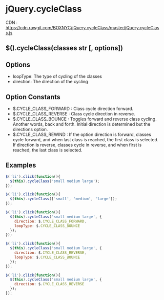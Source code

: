 # jQuery.cycleClass

CDN : https://cdn.rawgit.com/BOXNYC/jQuery.cycleClass/master/jQuery.cycleClass.js

## $().cycleClass(classes str [, options])

## Options
- loopType: The type of cycling of the classes
- direction: The direction of the cycling

## Option Constants
- $.CYCLE_CLASS_FORWARD : Class cycle direction forward.
- $.CYCLE_CLASS_REVERSE : Class cycle direction in reverse.
- $.CYCLE_CLASS_BOUNCE : Toggles forward and reverse class cycling. Another words, back and forth. Initial direction is determined but the directions option.
- $.CYCLE_CLASS_REWIND : If the option direction is forward, classes cycle forward, and when last class is reached, the first class is selected. If direction is reverse, classes cycle in reverse, and when first is reached, the last class is selected.

## Examples
```javascript
$('li').click(function(){
  $(this).cycleClass('small medium large');
});

$('li').click(function(){
  $(this).cycleClass(['small', 'medium', 'large']);
});

$('li').click(function(){
  $(this).cycleClass('small medium large', {
    direction: $.CYCLE_CLASS_FORWARD,
    loopType: $.CYCLE_CLASS_BOUNCE
  });
});

$('li').click(function(){
  $(this).cycleClass('small medium large', {
    direction: $.CYCLE_CLASS_REVERSE,
    loopType: $.CYCLE_CLASS_BOUNCE
  });
});

$('li').click(function(){
  $(this).cycleClass('small medium large', {
    direction: $.CYCLE_CLASS_REVERSE
  });
});
```
